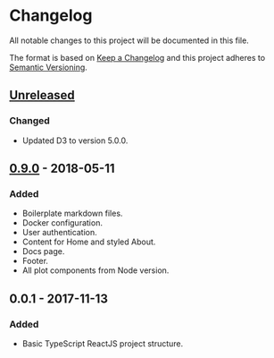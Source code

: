 # Changelog
All notable changes to this project will be documented in this file.

The format is based on [Keep a Changelog](http://keepachangelog.com/en/1.0.0/)
and this project adheres to [Semantic Versioning](http://semver.org/spec/v2.0.0.html).

## [Unreleased]
### Changed
- Updated D3 to version 5.0.0.

## [0.9.0] - 2018-05-11
### Added
- Boilerplate markdown files.
- Docker configuration.
- User authentication.
- Content for Home and styled About.
- Docs page.
- Footer.
- All plot components from Node version.

## 0.0.1 - 2017-11-13
### Added
- Basic TypeScript ReactJS project structure.

[Unreleased]: https://github.com/LongTailBio/metagenscope-client/compare/v0.9.0...HEAD
[0.9.0]: https://github.com/LongTailBio/metagenscope-client/compare/v0.0.1...v0.9.0
